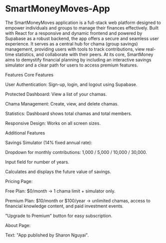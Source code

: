 # SmartMoneyMoves-App
The SmartMoneyMoves application is a full-stack web platform designed to empower individuals and groups to manage their finances effectively. Built with React for a responsive and dynamic frontend and powered by Supabase as a robust backend, the app offers a secure and seamless user experience. It serves as a central hub for chama (group savings) management, providing users with tools to track contributions, view real-time statistics, and collaborate with their peers. At its core, SmartMoney aims to demystify financial planning by including an interactive savings simulator and a clear path for users to access premium features.


Features
Core Features

User Authentication: Sign-up, login, and logout using Supabase.

Protected Dashboard: View a list of your chamas.

Chama Management: Create, view, and delete chamas.

Statistics: Dashboard shows total chamas and total members.

Responsive Design: Works on all screen sizes.


Additional Features

Savings Simulator (14% fixed annual rate):

Dropdown for monthly contributions: 1,000 / 5,000 / 10,000 / 30,000.

Input field for number of years.

Calculates and displays the future value of savings.


Pricing Page:

Free Plan: $0/month → 1 chama limit + simulator only.

Premium Plan: $10/month or $100/year → unlimited chamas, access to financial knowledge content, and paid investment events.

"Upgrade to Premium" button for easy subscription.

About Page:

Text: "App published by Sharon Nguyai".


